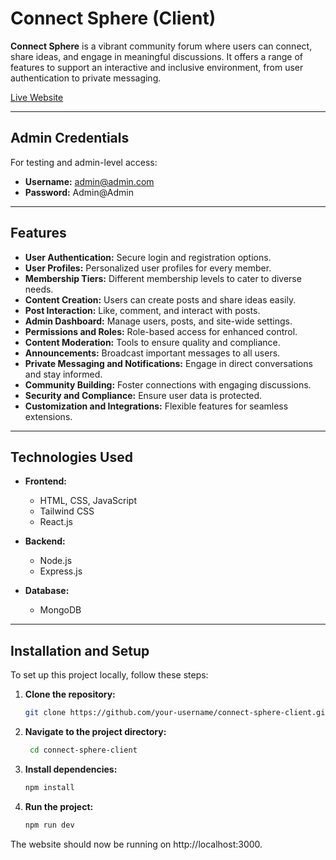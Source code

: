 # Connect Sphere (Client)

**Connect Sphere** is a vibrant community forum where users can connect, share ideas, and engage in meaningful discussions. It offers a range of features to support an interactive and inclusive environment, from user authentication to private messaging.  

[Live Website](https://assignment12-60ec2.web.app/)  

---

## **Admin Credentials**  
For testing and admin-level access:  
- **Username:** admin@admin.com  
- **Password:** Admin@Admin  

---

## **Features**  

- **User Authentication:** Secure login and registration options.  
- **User Profiles:** Personalized user profiles for every member.  
- **Membership Tiers:** Different membership levels to cater to diverse needs.  
- **Content Creation:** Users can create posts and share ideas easily.  
- **Post Interaction:** Like, comment, and interact with posts.  
- **Admin Dashboard:** Manage users, posts, and site-wide settings.  
- **Permissions and Roles:** Role-based access for enhanced control.  
- **Content Moderation:** Tools to ensure quality and compliance.  
- **Announcements:** Broadcast important messages to all users.  
- **Private Messaging and Notifications:** Engage in direct conversations and stay informed.  
- **Community Building:** Foster connections with engaging discussions.  
- **Security and Compliance:** Ensure user data is protected.  
- **Customization and Integrations:** Flexible features for seamless extensions.  

---

## **Technologies Used**  

- **Frontend:**  
  - HTML, CSS, JavaScript  
  - Tailwind CSS  
  - React.js  

- **Backend:**  
  - Node.js  
  - Express.js  

- **Database:**  
  - MongoDB  

---

## **Installation and Setup**  

To set up this project locally, follow these steps:  

1. **Clone the repository:**  
   ```bash
   git clone https://github.com/your-username/connect-sphere-client.git
2. **Navigate to the project directory:**
   ```bash
    cd connect-sphere-client

3. **Install dependencies:**
    ```bash
    npm install
4. **Run the project:**
    ```bash
    npm run dev
The website should now be running on http://localhost:3000.
